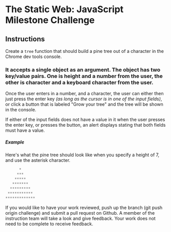 # The Static Web: JavaScript Milestone Challenge
## Instructions

Create a `tree` function that should build a pine tree out of a character in the Chrome dev tools console. 

### It accepts a single object as an argument. The object has two key/value pairs. One is height and a number from the user, the other is character and a keyboard character from the user.

Once the user enters in a number, and a character, the user can either then just press the enter key _(as long as the cursor is in one of the input fields)_, or click a button that is labeled "Grow your tree" and the tree will be shown in the console. 

If either of the input fields does not have a value in it when the user presses the enter key, or presses the button, an alert displays stating that both fields must have a value.



##### Example

Here's what the pine tree should look like when you specify a height of 7, and use the asterisk character.

```js
      *
     ***
    *****
   *******
  *********
 ***********
*************
```


If you would like to have your work reviewed, push up the branch (git push origin challenge) and submit a pull request on Github. A member of the instruction team will take a look and give feedback. Your work does not need to be complete to receive feedback.
